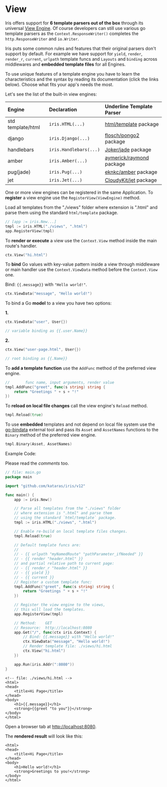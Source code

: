 # View

Iris offers support for **6 template parsers out of the box** through its universal [View Engine](https://godoc.org/github.com/kataras/iris/view#Engine). Of course developers can still use various go template parsers as the `Context.ResponseWriter()` completes the `http.ResponseWriter` and `io.Writer`.

Iris puts some common rules and features that their original parsers don't support by default. For example we have support for `yield`, `render`, `render_r`, `current`, `urlpath` template funcs and `Layouts` and `binding` across middlewares and **embedded template files** for all Engines.

To use unique features of a template engine you have to learn the characteristics and the syntax by reading its documentation (click the links below). Choose what fits your app's needs the most.

Let's see the list of the built-in view engines:

| Engine | Declaration | Underline Template Parser |
| :--- | :--- | :--- |
| std template/html | `iris.HTML(...)` | [html/template](https://golang.org/pkg/html/template/) package |
| django | `iris.Django(...)` | [flosch/pongo2](https://github.com/flosch/pongo2) package |
| handlebars | `iris.Handlebars(...)` | [Joker/jade](https://github.com/Joker/jade) package |
| amber | `iris.Amber(...)` | [aymerick/raymond](https://github.com/aymerick/raymond) package |
| pug(jade) | `iris.Pug(...)` | [eknkc/amber](https://github.com/eknkc/amber) package |
| jet | `iris.Jet(...)` | [CloudyKit/jet](https://github.com/CloudyKit/jet) package |

One or more view engines can be registered in the same Application. To **register** a view engine use the `RegisterView(ViewEngine)` method.

Load all templates from the "./views" folder where extension is ".html" and parse them using the standard `html/template` package.

```go
// [app := iris.New...]
tmpl := iris.HTML("./views", ".html")
app.RegisterView(tmpl)
```

To **render or execute** a view use the `Context.View` method inside the main route's handler.

```go
ctx.View("hi.html")
```

To **bind** Go values with key-value pattern inside a view through middleware or main handler use the `Context.ViewData` method before the `Context.View` one.

Bind: `{{.message}}` with `"Hello world!"`.

```go
ctx.ViewData("message", "Hello world!")
```

To bind a Go **model** to a view you have two options:

**1.**

```go
ctx.ViewData("user", User{})

// variable binding as {{.user.Name}}
```

**2.**

```go
ctx.View("user-page.html", User{})

// root binding as {{.Name}}
```

To **add a template function** use the `AddFunc` method of the preferred view engine.

```go
//       func name, input arguments, render value
tmpl.AddFunc("greet", func(s string) string {
    return "Greetings " + s + "!"
})
```

To **reload on local file changes** call the view engine's `Reload` method.

```go
tmpl.Reload(true)
```

To use **embedded** templates and not depend on local file system use the [go-bindata](https://github.com/go-bindata/go-bindata) external tool and pass its `Asset` and `AssetNames` functions to the `Binary` method of the preferred view engine.

```go
tmpl.Binary(Asset, AssetNames)
```

Example Code:

Please read the _comments_ too.

```go
// file: main.go
package main

import "github.com/kataras/iris/v12"

func main() {
    app := iris.New()

    // Parse all templates from the "./views" folder
    // where extension is ".html" and parse them
    // using the standard `html/template` package.
    tmpl := iris.HTML("./views", ".html")

    // Enable re-build on local template files changes.
    tmpl.Reload(true)

    // Default template funcs are:
    //
    // - {{ urlpath "myNamedRoute" "pathParameter_ifNeeded" }}
    // - {{ render "header.html" }}
    // and partial relative path to current page:
    // - {{ render_r "header.html" }} 
    // - {{ yield }}
    // - {{ current }}
    // Register a custom template func:
    tmpl.AddFunc("greet", func(s string) string {
        return "Greetings " + s + "!"
    })

    // Register the view engine to the views,
    // this will load the templates.
    app.RegisterView(tmpl)

    // Method:    GET
    // Resource:  http://localhost:8080
    app.Get("/", func(ctx iris.Context) {
        // Bind: {{.message}} with "Hello world!"
        ctx.ViewData("message", "Hello world!")
        // Render template file: ./views/hi.html
        ctx.View("hi.html")
    })

    app.Run(iris.Addr(":8080"))
}
```

```markup
<!-- file: ./views/hi.html -->
<html>
<head>
    <title>Hi Page</title>
</head>
<body>
    <h1>{{.message}}</h1>
    <strong>{{greet "to you"}}</strong>
</body>
</html>
```

Open a browser tab at [http://localhost:8080](http://localhost:8080).

The **rendered result** will look like this:

```markup
<html>
<head>
    <title>Hi Page</title>
</head>
<body>
    <h1>Hello world!</h1>
    <strong>Greetings to you!</strong>
</body>
</html>
```

